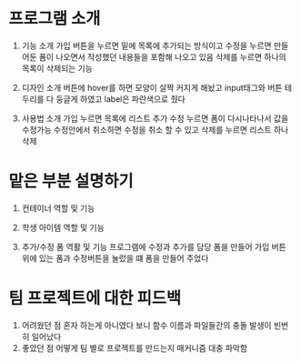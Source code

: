 # 프로그램 소개

1. 기능 소개
   가입 버튼을 누르면 밑에 목록에 추가되는 방식이고 수정을 누르면 만들어둔 폼이 나오면서 작성했던 내용들을 포함해 나오고 있음 삭제를 누르면 하나의 목록이 삭제되는 기능
2. 디자인 소개
   버튼에 hover를 하면 모양이 살짝 커지게 해놨고 input태그와 버튼 테두리를 다 둥글게 하였고 label은 파란색으로 줬다

3. 사용법 소개
   가입 누르면 목록에 리스트 추가 수정 누르면 폼이 다시나타나서 값을 수정가능 수정안에서 취소하면 수정을 취소 할 수 있고 삭제를 누르면 리스트 하나 삭제

# 맡은 부분 설명하기

1. 컨테이너 역할 및 기능

2. 학생 아이템 역할 및 기능

3. 추가/수정 폼 역활 및 기능
   프로그램에 수정과 추가를 담당 폼을 만들어 가입 버튼 위에 있는 폼과 수정버튼을 눌렀을 떄 폼을 만들어 주었다

# 팀 프로젝트에 대한 피드백

1. 어려웠던 점
   혼자 하는게 아니였다 보니 함수 이름과 파일들간의 충돌 발생이 빈번히 일어났다
2. 좋았던 점
   어떻게 팀 별로 프로젝트를 만드는지 매커니즘 대충 파악함
   <!-- sdfsdf -->
